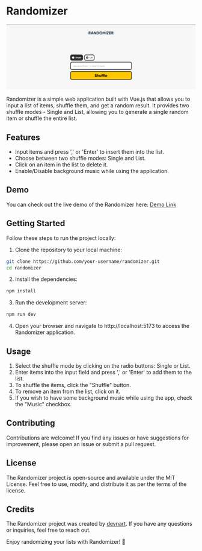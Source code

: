 # Randomizer

![Randomizer](randomizer_screenshot.png)

Randomizer is a simple web application built with Vue.js that allows you to input a list of items, shuffle them, and get a random result. It provides two shuffle modes - Single and List, allowing you to generate a single random item or shuffle the entire list.

## Features

- Input items and press ',' or 'Enter' to insert them into the list.
- Choose between two shuffle modes: Single and List.
- Click on an item in the list to delete it.
- Enable/Disable background music while using the application.

## Demo

You can check out the live demo of the Randomizer here: [Demo Link](https://random.bouchikhi.com)

## Getting Started

Follow these steps to run the project locally:

1. Clone the repository to your local machine:

```bash
git clone https://github.com/your-username/randomizer.git
cd randomizer
```
2. Install the dependencies:
```bash
npm install
```

3. Run the development server:
```bash
npm run dev
```

4. Open your browser and navigate to http://localhost:5173 to access the Randomizer application.

## Usage

1. Select the shuffle mode by clicking on the radio buttons: Single or List.
2. Enter items into the input field and press ',' or 'Enter' to add them to the list.
3. To shuffle the items, click the "Shuffle" button.
4. To remove an item from the list, click on it.
5. If you wish to have some background music while using the app, check the "Music" checkbox.

## Contributing
Contributions are welcome! If you find any issues or have suggestions for improvement, please open an issue or submit a pull request.

## License
The Randomizer project is open-source and available under the MIT License. Feel free to use, modify, and distribute it as per the terms of the license.

## Credits
The Randomizer project was created by [devnart](https://bouchikhi.com). If you have any questions or inquiries, feel free to reach out.

Enjoy randomizing your lists with Randomizer! 🎲